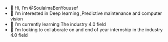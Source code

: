 - 👋 Hi, I’m @SoulaimaBenYouusef
- 👀 I’m interested in Deep learning ,Predictive maintenance and computer vision
- 🌱 I’m currently learning The industry 4.0 field
- 💞️ I’m looking to collaborate on and end of year internship in the industry 4.0 field


<!---
SoulaimaBenYouusef/SoulaimaBenYouusef is a ✨ special ✨ repository because its `README.md` (this file) appears on your GitHub profile.
You can click the Preview link to take a look at your changes.
--->
